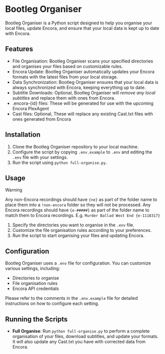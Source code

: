 # Bootleg Organiser

Bootleg Organiser is a Python script designed to help you organise your local files, update Encora, and ensure that your local data is kept up to date with Encora.

## Features

- File Organisation: Bootleg Organiser scans your specified directories and organises your files based on customizable rules.
- Encora Update: Bootleg Organiser automatically updates your Encora formats with the latest files from your local storage.
- Data Synchronization: Bootleg Organiser ensures that your local data is always synchronized with Encora, keeping everything up to date.
- Subtitle Downloads: Optional, Bootleg Organiser will _remove any local subtitles_ and replace them with ones from Encora.
- .encora-{id} files: These will be generated for use with the upcoming Encora PlexAgent
- Cast files: Optional, These will replace any existing Cast.txt files with ones generated from Encora

## Installation

1. Clone the Bootleg Organiser repository to your local machine.
2. Configure the script by copying `.env.example` to `.env` and editing the `.env` file with your settings.
3. Run the script using `python full-organise.py`.

## Usage

> [!WARNING]  
> Any non-Encora recordings should have `{ne}` as part of the folder name to place them into a `!non-encora` folder so they will not be processed.
> Any Encora recordings should have `{e-#####}` as part of the folder name to match them to Encora recordings. E.g. `Murder Ballad West End {e-1118317}`

1. Specify the directories you want to organise in the `.env` file.
2. Customize the file organisation rules according to your preferences.
3. Run the script to start organising your files and updating Encora.

## Configuration

Bootleg Organiser uses a `.env` file for configuration. You can customize various settings, including:

- Directories to organise
- File organisation rules
- Encora API credentials

Please refer to the comments in the `.env.example` file for detailed instructions on how to configure each setting.

## Running the Scripts

- **Full Organise**: Run `python full-organise.py` to perform a complete organisation of your files, download subtitles, and update your formats. It will also update any Cast.txt you have with corrected data from Encora.

